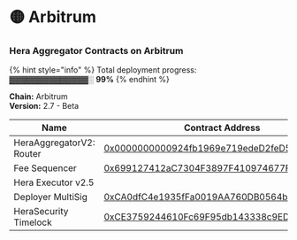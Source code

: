 # 🟡 Arbitrum

### Hera Aggregator Contracts on Arbitrum <a href="#undefined" id="undefined"></a>

{% hint style="info" %}
Total deployment progress:\
▓▓▓▓▓▓▓▓▓▓▓▓▓▓░  **99%**
{% endhint %}

**Chain:** Arbitrum\
**Version:** 2.7 - Beta

| Name                     | Contract Address                                                                                                     |
| ------------------------ | -------------------------------------------------------------------------------------------------------------------- |
| HeraAggregatorV2: Router | [0x0000000000924fb1969e719edeD2feD54AFB183A](https://arbiscan.io/address/0x0000000000924fb1969e719edeD2feD54AFB183A) |
| Fee Sequencer            | [0x699127412aC7304F3897F410974677F747f2e9DF](https://arbiscan.io/address/0x699127412aC7304F3897F410974677F747f2e9DF) |
| Hera Executor v2.5       |                                                                                                                      |
| Deployer MultiSig        | [0xCA0dfC4e1935fFa0019AA760DB0564b8CDD96e6E](https://arbiscan.io/address/0xCA0dfC4e1935fFa0019AA760DB0564b8CDD96e6E) |
| HeraSecurity Timelock    | [0xCE3759244610Fc69F95db143338c9ED0Dc356fd0](https://arbiscan.io/address/0xCE3759244610Fc69F95db143338c9ED0Dc356fd0) |
